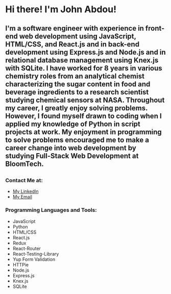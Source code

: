 <h1>Hi there! I'm John Abdou!</h1>

<h2>I'm a software engineer with experience in front-end web development using JavaScript, HTML/CSS, and React.js and in back-end development using Express.js and Node.js and in relational database management using Knex.js with SQLite. I have worked for 8 years in various chemistry roles from an analytical chemist characterizing the sugar content in food and beverage ingredients to a research scientist studying chemical sensors at NASA. Throughout my career, I greatly enjoy solving problems. However, I found myself drawn to coding when I applied my knowledge of Python in script projects at work. My enjoyment in programming to solve problems encouraged me to make a career change into web development by studying Full-Stack Web Development at BloomTech.<h2>


<h3>Contact Me at:</h3>
<ul><li><a href="https://www.linkedin.com/in/jpabdou/">My LinkedIn</a></li>
<li><a href="mailto:johnpabdou@gmail.com">My Email</a></li></ul>

<h3>Programming Languages and Tools:</h3>
<ul><li>JavaScript</li>
<li>Python</li>
<li>HTML/CSS</li>
<li>React.js</li>
<li>Redux</li>
<li>React-Router</li>
<li>React-Testing-Library</li>
<li>Yup Form Validation</li>
<li>HTTPie</li>
<li>Node.js</li>
<li>Express.js</li>
<li>Knex.js</li>
<li>SQLite</li>
</ul>
